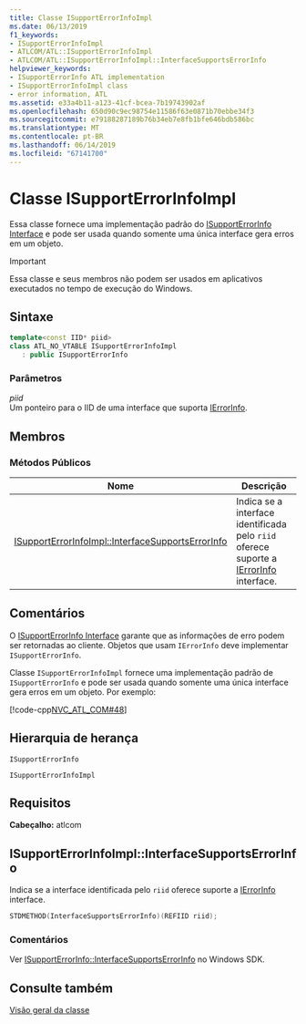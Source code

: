 ```yaml
---
title: Classe ISupportErrorInfoImpl
ms.date: 06/13/2019
f1_keywords:
- ISupportErrorInfoImpl
- ATLCOM/ATL::ISupportErrorInfoImpl
- ATLCOM/ATL::ISupportErrorInfoImpl::InterfaceSupportsErrorInfo
helpviewer_keywords:
- ISupportErrorInfo ATL implementation
- ISupportErrorInfoImpl class
- error information, ATL
ms.assetid: e33a4b11-a123-41cf-bcea-7b19743902af
ms.openlocfilehash: 650d90c9ec98754e11586f63e0871b70ebbe34f3
ms.sourcegitcommit: e79188287189b76b34eb7e8fb1bfe646bdb586bc
ms.translationtype: MT
ms.contentlocale: pt-BR
ms.lasthandoff: 06/14/2019
ms.locfileid: "67141700"
---
```

# <a name="isupporterrorinfoimpl-class"></a>Classe ISupportErrorInfoImpl

Essa classe fornece uma implementação padrão do [ISupportErrorInfo Interface](/windows/desktop/api/oaidl/nn-oaidl-isupporterrorinfo) e pode ser usada quando somente uma única interface gera erros em um objeto.

> [!IMPORTANT]
> Essa classe e seus membros não podem ser usados em aplicativos executados no tempo de execução do Windows.

## <a name="syntax"></a>Sintaxe

```cpp
template<const IID* piid>
class ATL_NO_VTABLE ISupportErrorInfoImpl
   : public ISupportErrorInfo
```

### <a name="parameters"></a>Parâmetros

*piid*<br/>
Um ponteiro para o IID de uma interface que suporta [IErrorInfo](/windows/desktop/api/oaidl/nn-oaidl-ierrorinfo).

## <a name="members"></a>Membros

### <a name="public-methods"></a>Métodos Públicos

|Nome|Descrição|
|----------|-----------------|
|[ISupportErrorInfoImpl::InterfaceSupportsErrorInfo](#interfacesupportserrorinfo)|Indica se a interface identificada pelo `riid` oferece suporte a [IErrorInfo](/windows/desktop/api/oaidl/nn-oaidl-ierrorinfo) interface.|

## <a name="remarks"></a>Comentários

O [ISupportErrorInfo Interface](/windows/desktop/api/oaidl/nn-oaidl-isupporterrorinfo) garante que as informações de erro podem ser retornadas ao cliente. Objetos que usam `IErrorInfo` deve implementar `ISupportErrorInfo`.

Classe `ISupportErrorInfoImpl` fornece uma implementação padrão de `ISupportErrorInfo` e pode ser usada quando somente uma única interface gera erros em um objeto. Por exemplo:

[!code-cpp[NVC_ATL_COM#48](../../atl/codesnippet/cpp/isupporterrorinfoimpl-class_1.h)]

## <a name="inheritance-hierarchy"></a>Hierarquia de herança

`ISupportErrorInfo`

`ISupportErrorInfoImpl`

## <a name="requirements"></a>Requisitos

**Cabeçalho:** atlcom

##  <a name="interfacesupportserrorinfo"></a>  ISupportErrorInfoImpl::InterfaceSupportsErrorInfo

Indica se a interface identificada pelo `riid` oferece suporte a [IErrorInfo](/windows/desktop/api/oaidl/nn-oaidl-ierrorinfo) interface.

```cpp
STDMETHOD(InterfaceSupportsErrorInfo)(REFIID riid);
```

### <a name="remarks"></a>Comentários

Ver [ISupportErrorInfo::InterfaceSupportsErrorInfo](/windows/desktop/api/oaidl/nf-oaidl-isupporterrorinfo-interfacesupportserrorinfo) no Windows SDK.

## <a name="see-also"></a>Consulte também

[Visão geral da classe](../../atl/atl-class-overview.md)
